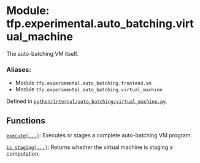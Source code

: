 <div itemscope itemtype="http://developers.google.com/ReferenceObject">
<meta itemprop="name" content="tfp.experimental.auto_batching.virtual_machine" />
<meta itemprop="path" content="Stable" />
</div>

# Module: tfp.experimental.auto_batching.virtual_machine

The auto-batching VM itself.

### Aliases:

* Module `tfp.experimental.auto_batching.frontend.vm`
* Module `tfp.experimental.auto_batching.virtual_machine`



Defined in [`python/internal/auto_batching/virtual_machine.py`](https://github.com/tensorflow/probability/tree/master/tensorflow_probability/python/internal/auto_batching/virtual_machine.py).

<!-- Placeholder for "Used in" -->


## Functions

[`execute(...)`](../../../tfp/experimental/auto_batching/virtual_machine/execute.md): Executes or stages a complete auto-batching VM program.

[`is_staging(...)`](../../../tfp/experimental/auto_batching/virtual_machine/is_staging.md): Returns whether the virtual machine is staging a computation.


